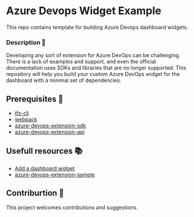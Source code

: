 # Azure Devops Widget Example

This repo contains template for building Azure Devops dashboard widgets.

### Description 📃

Developing any sort of extension for Azure DevOps can be challenging. There is a lack of examples and support, and even the official documentation uses SDKs and libraries that are no longer supported. This repository will help you build your custom Azure DevOps widget for the dashboard with a minimal set of dependencies.

## Prerequisites 📝

- [tfs-cli](https://github.com/Microsoft/tfs-cli)
- [webpack](https://webpack.js.org/)
- [azure-devops-extension-sdk](https://github.com/microsoft/azure-devops-extension-sdk)
- [azure-devops-extension-api](https://github.com/microsoft/azure-devops-extension-api)

## Usefull resources 📚

- [Add a dashboard widget](https://learn.microsoft.com/en-us/azure/devops/extend/develop/add-dashboard-widget?view=azure-devops)
- [azure-devops-extension-sample](https://github.com/microsoft/azure-devops-extension-sample/tree/master)

## Contriburtion 🤝

This project welcomes contributions and suggestions.
